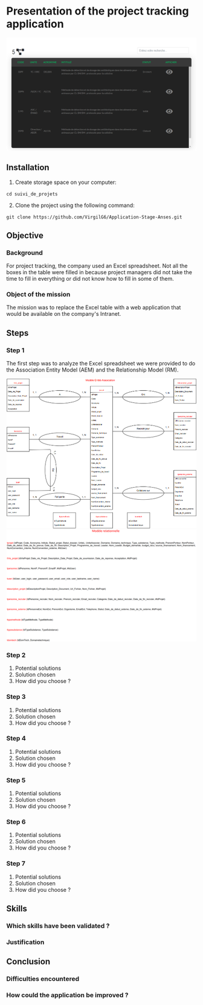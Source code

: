 # Presentation of the project tracking application
![alt text](https://github.com/VirgilG6/Application-Stage-Anses/blob/master/assets/accueil.png)

## Installation
1. Create storage space on your computer:
```
cd suivi_de_projets
```

2. Clone the project using the following command:
```
git clone https://github.com/VirgilG6/Application-Stage-Anses.git
```

## Objective
### Background
For project tracking, the company used an Excel spreadsheet. Not all the boxes in the table were filled in because project managers did not take the time to fill in everything or did not know how to fill in some of them.

### Object of the mission
The mission was to replace the Excel table with a web application that would be available on the company's Intranet.

## Steps
### Step 1
The first step was to analyze the Excel spreadsheet we were provided to do the Association Entity Model (AEM) and the Relationship Model (RM).

![alt text](https://github.com/VirgilG6/Application-Stage-Anses/blob/master/assets/MEA.png)
![alt text](https://github.com/VirgilG6/Application-Stage-Anses/blob/master/assets/MR.png)

### Step 2
1. Potential solutions
2. Solution chosen
3. How did you choose ?
### Step 3
1. Potential solutions
2. Solution chosen
3. How did you choose ?
### Step 4
1. Potential solutions
2. Solution chosen
3. How did you choose ?
### Step 5
1. Potential solutions
2. Solution chosen
3. How did you choose ?
### Step 6
1. Potential solutions
2. Solution chosen
3. How did you choose ?
### Step 7
1. Potential solutions
2. Solution chosen
3. How did you choose ?

## Skills
### Which skills have been validated ?
### Justification

## Conclusion
### Difficulties encountered
### How could the application be improved ?
